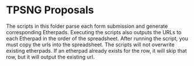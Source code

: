 # TPSNG Proposals

The scripts in this folder parse each form submission and generate corresponding Etherpads. Executing the scripts also outputs the URLs to each Etherpad in the order of the spreadsheet. After running the script, you must copy the urls into the spreadsheet. The scripts will not overwrite existing etherpads. If an etherpad already exists for the row, it will skip that row, but it will output the existing url.
